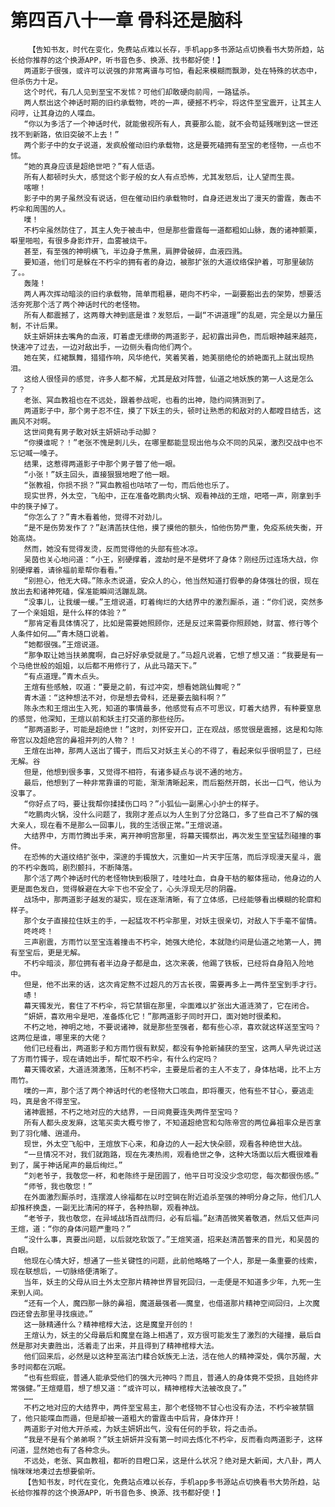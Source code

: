 # 第四百八十一章 骨科还是脑科
        【告知书友，时代在变化，免费站点难以长存，手机app多书源站点切换看书大势所趋，站长给你推荐的这个换源APP，听书音色多、换源、找书都好使！】
       两道影子很强，或许可以说强的非常离谱与可怕，看起来模糊而飘渺，处在特殊的状态中，但杀伤力十足。
       这个时代，有几人见到至宝不发怵？可他们却敢硬向前闯，一路猛杀。
       两人祭出这个神话时期的旧约承载物，咚的一声，硬撼不朽伞，将这件至宝震开，让其主人闷哼，让其身边的人喋血。
       “你以为多活了一个神话时代，就能傲视所有人，真要那么能，就不会苟延残喘到这一世还找不到新路，依旧突破不上去！”
       两个影子中的女子说道，发疯般催动旧约承载物，这是要死磕拥有至宝的老怪物，一点也不怵。
       “她的真身应该是超绝世吧？”有人低语。
       所有人都顿时头大，感觉这个影子般的女人有点恐怖，尤其发怒后，让人望而生畏。
       喀嚓！
       影子中的男子虽然没有说话，但在催动旧约承载物时，自身还迸发出了漫天的雷霆，轰击不朽伞和周围的人。
       噗！
       不朽伞虽然防住了，其主人免于被击中，但是那些雷霆每一道都粗如山脉，轰的诸神颤栗，噼里啪啦，有很多身影炸开，血雾被烧干。
       甚至，有至强的神明横飞，半边身子焦黑，肩胛骨破碎，血液四溅。
       要知道，他们可是躲在不朽伞的拥有者的身边，被那扩张的大道纹络保护着，可那里破防了。。
       轰隆！
       两人再次挥动暗淡的旧约承载物，简单而粗暴，砸向不朽伞，一副要豁出去的架势，想要活活夯死那个活了两个神话时代的老怪物。
       所有人都震撼了，这两尊大神到底是谁？发怒后，一副“不讲道理”的乱砸，完全是以力量压制，不计后果。
       妖主妍妍抹去嘴角的血液，盯着虚无缥缈的两道影子，起初露出异色，而后眼神越来越亮，快速冲了过去，一边对敌出手，一边侧头看向他们两个。
       她在笑，红裙飘舞，猎猎作响，风华绝代，笑着笑着，她美丽绝伦的娇艳面孔上就出现热泪。
       这给人很怪异的感觉，许多人都不解，尤其是敌对阵营，仙道之地妖族的第一人这是怎么了？
       老张、冥血教祖也在不远处，跟着参战呢，也看的出神，隐约间猜测到了。
       两道影子中，那个男子忍不住，摸了下妖主的头，顿时让熟悉的和敌对的人都瞠目结舌，这画风不对啊。
       这世间竟有男子敢对妖主妍妍动手动脚？
       “你摸谁呢？！”老张不愧是刺儿头，在哪里都能显现出他与众不同的风采，激烈交战中也不忘记喊一嗓子。
       结果，这惹得两道影子中那个男子瞥了他一眼。
       “小张！”妖主回头，直接狠狠地瞪了他一眼。
       “张教祖，你损不损？”冥血教祖也咕哝了一句，而后他也乐了。
       现实世界，外太空，飞船中，正在准备吃鹏肉火锅、观看神战的王煊，吧嗒一声，刚拿到手中的筷子掉了。
       “你怎么了？”青木看着他，觉得不对劲儿。
       “是不是伤势发作了？”赵清菡扶住他，摸了摸他的额头，怕他伤势严重，免疫系统失衡，开始高烧。
       然而，她没有觉得发烫，反而觉得他的头部有些冰凉。
       吴茵也关心地问道：“小王，别硬撑着，渡劫时是不是劈坏了身体？刚经历过连场大战，你别硬撑着，请徐福前辈帮你看看。”
       “别担心，他无大碍。”陈永杰说道，安众人的心，他当然知道打假拳的身体强壮的很，现在放出去和诸神死磕，保准能瞬间活蹦乱跳。
       “没事儿，让我缓一缓。”王煊说道，盯着绚烂的大结界中的激烈厮杀，道：“你们说，突然多了一个亲姐姐，是什么样的体验？”
       “那肯定看具体情况了，比如是需要她照顾你，还是反过来需要你照顾她，财富、修行等个人条件如何……”青木随口说着。
       “她都很强。”王煊说道。
       “那争取让她当扶弟魔啊，自己好好承受就是了。”马超凡说着，它想了想又道：“我要是有一个马绝世般的姐姐，以后都不用修行了，从此马踏天下。”
       “有点道理。”青木点头。
       王煊有些感触，叹道：“要是之前，有过冲突，想看她跳仙舞呢？”
       青木道：“这种想法不对，你是想去骨科，还是要去脑科啊？”
       陈永杰和王煊出生入死，知道的事情最多，他感觉有点不可思议，盯着大结界，有种要窒息的感觉，他深知，王煊以前和妖主打交道的那些经历。
       “那两道影子，可能是超绝世！”这时，刘怀安开口，正在观战，感觉很是震撼，这是和勾陈帝宫以及超绝宫的鼻祖并列的人物？！
       王煊在出神，那两人送出了镯子，而后又对妖主关心的不得了，看起来似乎很明显了，已经无解。谷
       但是，他想到很多事，又觉得不相符，有诸多疑点与说不通的地方。
       最后，他想到了一种非常靠谱的可能，渐渐清晰起来，而后豁然开朗，长出一口气，他认为没事了。
       “你好点了吗，要让我帮你揉揉伤口吗？”小狐仙一副黑心小护士的样子。
       “吃鹏肉火锅，没什么问题了，我刚才差点以为人生到了分岔路口，多了些自己不了解的强大亲人，现在看不是那么一回事儿，我的生活很正常。”王煊说道。
       大结界中，方雨竹腾出手来，离开神明宫那里，将幕天镯祭出，再次发生至宝猛烈碰撞的事件。
       在恐怖的大道纹络扩张中，深邃的手镯放大，沉重如一片天宇压落，而后浮现漫天星斗，震的不朽伞轰鸣，剧烈颤抖，不断降落。
       那个活了两个神话时代的老怪物快到极限了，哇哇吐血，自身干枯的躯体摇动，他身边的人更是面色发白，觉得躲避在大伞下也不安全了，心头浮现无尽的阴霾。
       战场中，那两道影子越发的凝实，现在逐渐清晰，有了立体感，已经能够看出模糊的轮廓和样子。
       那个女子直接拉住妖主的手，一起猛攻不朽伞那里，对妖主很亲切，对敌人下手毫不留情。
       咚咚咚！
       三声剧震，方雨竹以至宝连着撞击不朽伞，她强大绝伦，本就隐约间是仙道之地第一人，拥有至宝后，更是无解。
       不朽伞暗淡，那位拥有者半边身子都是血，这次来袭，他踢了铁板，已经将自身陷入险地中。
       但是，他不出来的话，这次肯定熬不过超凡的万古长夜，需要再多上一两件至宝到手才行。
       哧！
       幕天镯发光，套住了不朽伞，将它禁锢在那里，伞面难以扩张出大道涟漪了，它在闭合。
       “妍妍，喜欢用伞是吧，准备炼化它！”那两道影子同时开口，面对她时很柔和。
       不朽之地，神明之地，不要说诸神，就是那些至强者，都有些心凉，喜欢就这样送至宝吗？这两位是谁，哪里来的大佬？
       他们已经看出，两道影子和方雨竹很有默契，都没有争抢新捕获的至宝，这两人早先说过送了方雨竹镯子，现在请她出手，帮忙取不朽伞，有什么约定吗？
       幕天镯收紧，大道涟漪激荡，压制不朽伞，主要是后者的主人不支了，身体枯竭，比不上方雨竹。
       噗的一声，那个活了两个神话时代的老怪物大口咳血，即将覆灭，他有些不甘心，要逃走吗，真是舍不得至宝。
       诸神震撼，不朽之地对应的大结界，一日间竟要连失两件至宝吗？
       所有人都头皮发麻，这笔买卖大概亏惨了，不知道超绝宫和勾陈帝宫的两位鼻祖率众是否拿到了羽化幡、逍遥舟。
       现世，外太空飞船中，王煊放下心来，和身边的人一起大快朵颐，观看各种绝世大战。
       “一旦情况不对，我们就跑路，现在先凑热闹，观看绝世之争，这种大场面以后大概很难看到了，属于神话尾声的最后绚烂。”
       “刘老爷子，我敬您一杯，和老陈终于是团圆了，他平日可没没少念叨您，每次都很伤感。”
       “师爷，我也敬您！”
       在外面激烈厮杀时，连摆渡人徐福都在以时空锏在附近追杀至强的神明分身之际，他们几人却推杯换盏，一副无比清闲的样子，各种热聊，观看神战。
       “老爷子，我也敬您，在异域战场百战而归，必有后福。”赵清菡微笑着敬酒，然后又低声问王煊，道：“你的身体问题严重吗？”
       “没什么事，真要出问题，以后就吃软饭了。”王煊笑道，招来赵清菡瞥来的目光，和吴茵的白眼。
       他现在心情大好，想通了一些关键性的问题，此前他略略了一个人，那是一条重要的线索，现在联想后，一切脉络便清晰了。
       当年，妖主的父母从旧土外太空那片精神世界冒死回归，一走便是不知道多少年，九死一生来到人间。
       “还有一个人，魔四那一脉的鼻祖，魔道最强者——魔皇，也借道那片精神空间回归，上次魔四还曾去那里寻找痕迹。”
       这一脉精通什么？精神棺椁大法，这是魔皇开创的！
       王煊认为，妖主的父母最后和魔皇在路上相遇了，双方很可能发生了激烈的大碰撞，最后自然是那对夫妻胜出，活着走了出来，并且得到了精神棺椁大法。
       他们回来后，必然是以这种至高法门糅合妖族无上法，活在他人的精神深处，偶尔苏醒，大多时间都在沉眠。
       “也有些瑕疵，普通人能承受他们的强大元神吗？而且，普通人的身体竟不受损，且始终非常强健。”王煊蹙眉，想了想又道：“或许可以，精神棺椁大法被改良了。”
       ……
       不朽之地对应的大结界中，两件至宝易主，那个老怪物不甘心也没有办法，不朽伞被禁锢了，他只能喋血而遁，但是却被一道粗大的雷霆击中后背，身体炸开！
       两道影子对他大开杀戒，为妖主妍妍出气，没有任何的手软，将之击杀。
       “我是不是有个弟弟啊？”妖主妍妍并没有第一时间去炼化不朽伞，反而看向两道影子，这样问道，显然她也有了各种念头。
       不远处，老张、冥血教祖，都听的目瞪口呆，这是什么状况？绝对是大新闻，大八卦，两人悄咪咪地凑过去想要偷听。
       【告知书友，时代在变化，免费站点难以长存，手机app多书源站点切换看书大势所趋，站长给你推荐的这个换源APP，听书音色多、换源、找书都好使！】
